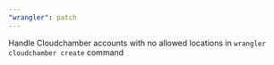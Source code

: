 ```yaml
---
"wrangler": patch
---
```


Handle Cloudchamber accounts with no allowed locations in `wrangler cloudchamber create` command
